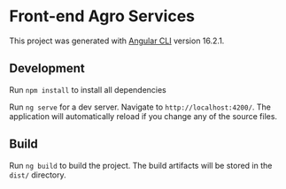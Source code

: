 # Front-end Agro Services

This project was generated with [Angular CLI](https://github.com/angular/angular-cli) version 16.2.1.

## Development 
Run `npm install` to install all dependencies

Run `ng serve` for a dev server. Navigate to `http://localhost:4200/`. The application will automatically reload if you change any of the source files.

## Build

Run `ng build` to build the project. The build artifacts will be stored in the `dist/` directory.


